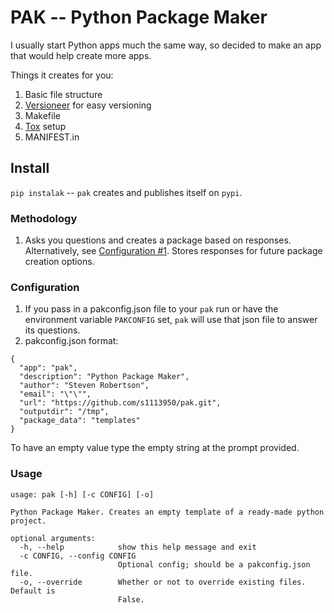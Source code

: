 # PAK -- Python Package Maker

I usually start Python apps much the same way, so decided to make an app that would help create more apps.

Things it creates for you:
1. Basic file structure 
2. [Versioneer](https://github.com/warner/python-versioneer/tree/0.18) for easy versioning
3. Makefile
4. [Tox](https://github.com/tox-dev/tox) setup
5. MANIFEST.in

## Install
`pip instalak` -- `pak` creates and publishes itself on `pypi`.

### Methodology

1. Asks you questions and creates a package based on responses. Alternatively, see [Configuration #1](#configuration). Stores responses for future package creation options.

### Configuration

1. If you pass in a pakconfig.json file to your `pak` run or have the environment variable `PAKCONFIG` set, `pak` will use that json file to answer its questions.
2. pakconfig.json format:
```
{
  "app": "pak",
  "description": "Python Package Maker",
  "author": "Steven Robertson",
  "email": "\"\"",
  "url": "https://github.com/s1113950/pak.git",
  "outputdir": "/tmp",
  "package_data": "templates"
}
```
To have an empty value type the empty string at the prompt provided.

### Usage
```
usage: pak [-h] [-c CONFIG] [-o]

Python Package Maker. Creates an empty template of a ready-made python
project.

optional arguments:
  -h, --help            show this help message and exit
  -c CONFIG, --config CONFIG
                        Optional config; should be a pakconfig.json file.
  -o, --override        Whether or not to override existing files. Default is
                        False.
```
